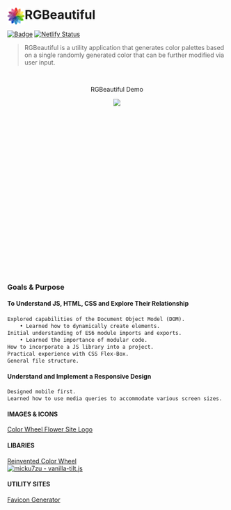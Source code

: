 # RGBeautiful <img src="./resources/img/logo/logo-60x60.png" height="40" align="left">

[![Badge](https://zm2o5ldg79u5.runkit.sh)](https://rgbeautiful.netlify.app/)
[![Netlify Status](https://api.netlify.com/api/v1/badges/1722a518-e92a-4465-8f7c-ee4d425b5a2e/deploy-status)](https://app.netlify.com/sites/rgbeautiful/deploys)

> RGBeautiful is a utility application that generates color palettes based on a single randomly generated color that can be further modified via user input.

<br>

<div style="display:flex; flex-direction:column; justify-content:center; align-items:center">
    <p>RGBeautiful Demo</p>
    <img src="./resources/gif/rgBeautiful-demo.gif" style="height:400px">
</div>

### Goals & Purpose
#### To Understand JS, HTML, CSS and Explore Their Relationship
```text
Explored capabilities of the Document Object Model (DOM).
    • Learned how to dynamically create elements.
Initial understanding of ES6 module imports and exports.
    • Learned the importance of modular code.
How to incorporate a JS library into a project.
Practical experience with CSS Flex-Box.
General file structure.
```

#### Understand and Implement a Responsive Design
```text
Designed mobile first.
Learned how to use media queries to accommodate various screen sizes.
```

#### IMAGES & ICONS
[Color Wheel Flower Site Logo](https://www.cleanpng.com/png-color-wheel-interior-design-services-color-theory-845125)<br>

#### LIBARIES
[Reinvented Color Wheel](https://github.com/luncheon/reinvented-color-wheel)<br>
<a href="https://github.com/luncheon/reinvented-color-wheel"><img src="https://img.shields.io/static/v1?label=luncheon&message=Reinvented Color Wheel&color=blue&logo=github" alt="micku7zu - vanilla-tilt.js"></a><br>

#### UTILITY SITES
[Favicon Generator](https://realfavicongenerator.net/)<br>